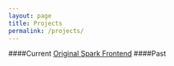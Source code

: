 ```yaml
---
layout: page
title: Projects
permalink: /projects/
---
```


####Current
[Original Spark Frontend](https://hackerhenderson.com/OriginalSparkFrontend)
####Past